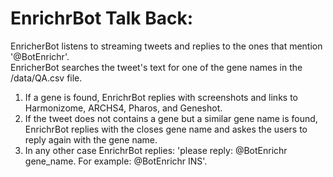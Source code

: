 # EnrichrBot Talk Back:
EnricherBot listens to streaming tweets and replies to the ones that mention '@BotEnrichr'.
</br>
EnricherBot searches the tweet's text for one of the gene names in the /data/QA.csv file.
</br>
<ol>
  <li>
  If a gene is found, EnrichrBot replies with screenshots and links to Harmonizome, ARCHS4, Pharos, and Geneshot. 
  </li>
  <li>
  If the tweet does not contains a gene but a similar gene name is found, EnrichrBot replies with the closes gene name and askes the users to reply again with the gene name.
  </li>
  <li>
  In any other case EnrichrBot replies: 'please reply: @BotEnrichr gene_name. For example: @BotEnrichr INS'.
  </li>
 </ol>
